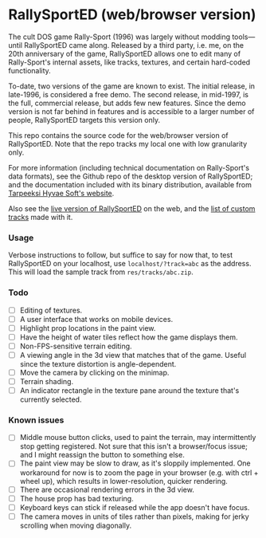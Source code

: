# RallySportED (web/browser version)
The cult DOS game Rally-Sport (1996) was largely without modding tools&mdash;until RallySportED came along. Released by a third party, i.e. me, on the 20th anniversary of the game, RallySportED allows one to edit many of Rally-Sport's internal assets, like tracks, textures, and certain hard-coded functionality.

To-date, two versions of the game are known to exist. The initial release, in late-1996, is considered a free demo. The second release, in mid-1997, is the full, commercial release, but adds few new features. Since the demo version is not far behind in features and is accessible to a larger number of people, RallySportED targets this version only.

This repo contains the source code for the web/browser version of RallySportED. Note that the repo tracks my local one with low granularity only.

For more information (including technical documentation on Rally-Sport's data formats), see the Github repo of the desktop version of RallySportED; and the documentation included with its binary distribution, available from [Tarpeeksi Hyvae Soft's website](http://tarpeeksihyvaesoft.com/soft).

Also see the [live version of RallySportED](http://tarpeeksihyvaesoft.com/rallysported/) on the web, and the [list of custom tracks](http://tarpeeksihyvaesoft.com/rallysported/tracklist/) made with it.

### Usage
Verbose instructions to follow, but suffice to say for now that, to test RallySportED on your localhost, use ```localhost/?track=abc``` as the address. This will load the sample track from ```res/tracks/abc.zip```.

### Todo
- [ ] Editing of textures.
- [ ] A user interface that works on mobile devices.
- [ ] Highlight prop locations in the paint view.
- [ ] Have the height of water tiles reflect how the game displays them.
- [ ] Non-FPS-sensitive terrain editing.
- [ ] A viewing angle in the 3d view that matches that of the game. Useful since the texture distortion is angle-dependent.
- [ ] Move the camera by clicking on the minimap.
- [ ] Terrain shading.
- [ ] An indicator rectangle in the texture pane around the texture that's currently selected.

### Known issues
- [ ] Middle mouse button clicks, used to paint the terrain, may intermittently stop getting registered. Not sure that this isn't a browser/focus issue; and I might reassign the button to something else.
- [ ] The paint view may be slow to draw, as it's sloppily implemented. One workaround for now is to zoom the page in your browser (e.g. with ctrl + wheel up), which results in lower-resolution, quicker rendering.
- [ ] There are occasional rendering errors in the 3d view.
- [ ] The house prop has bad texturing. 
- [ ] Keyboard keys can stick if released while the app doesn't have focus.
- [ ] The camera moves in units of tiles rather than pixels, making for jerky scrolling when moving diagonally.
